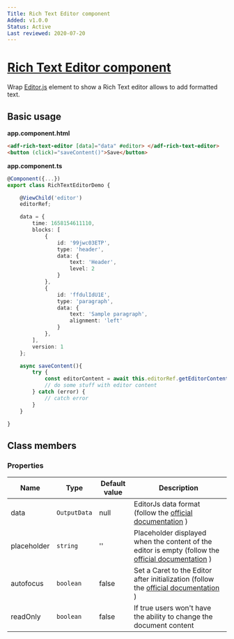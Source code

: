 ```yaml
---
Title: Rich Text Editor component
Added: v1.0.0
Status: Active
Last reviewed: 2020-07-20
---
```


# [Rich Text Editor component](lib/process-services-cloud/src/lib/rich-text-editor/rich-text-editor.component.ts "Defined in rich-text-editor.component.ts")

Wrap [Editor.js](https://editorjs.io/) element to show a Rich Text editor allows to add formatted text.

## Basic usage

**app.component.html**

```html
<adf-rich-text-editor [data]="data" #editor> </adf-rich-text-editor>
<button (click)="saveContent()">Save</button>
```

**app.component.ts**

```ts
@Component({...})
export class RichTextEditorDemo {

    @ViewChild('editor')
    editorRef;

    data = {
        time: 1658154611110,
        blocks: [
            {
                id: '99jwc03ETP',
                type: 'header',
                data: {
                    text: 'Header',
                    level: 2
                }
            },
            {
                id: 'ffdulIdU1E',
                type: 'paragraph',
                data: {
                    text: 'Sample paragraph',
                    alignment: 'left'
                }
            },
        ],
        version: 1
    };

    async saveContent(){
        try {
            const editorContent = await this.editorRef.getEditorContent();
            // do some stuff with editor content
        } catch (error) {
            // catch error
        }
    }

}
```

## Class members

### Properties

| Name | Type | Default value | Description |
| ---- | ---- | ------------- | ----------- |
| data | `OutputData` | null | EditorJs data format (follow the [official documentation](https://editorjs.io/saving-data) ) |
| placeholder | `string` | '' | Placeholder displayed when the content of the editor is empty (follow the [official documentation](https://editorjs.io/configuration/#placeholder) ) |
| autofocus | `boolean` | false | Set a Caret to the Editor after initialization (follow the [official documentation](https://editorjs.io/configuration/#autofocus) ) |
| readOnly | `boolean` | false | If true users won't have the ability to change the document content |
